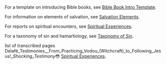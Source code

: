 For a template on introducing Bible books, see [Bible Book Intro Template](./biblebookintrotemplate.md).

For information on elements of salvation, see [Salvation Elements](./salvationelements.md).

For reports on spiritual encounters, see [Spiritual Experiences](./spiritualexperiences.md). 

For a taxonomy of sin and hamartiology, see [Taxonomy of Sin](./hamartiology.md).


list of transcribed pages
Delafé_Testimonies__From_Practicing_Vodou_(Witchcraft)_to_Following_Jesus!__Shocking_Testimony_😳 [Spiritual Experiences](./Delafé_Testimonies__From_Practicing_Vodou_(Witchcraft)_to_Following_Jesus!__Shocking_Testimony_😳.html). 
